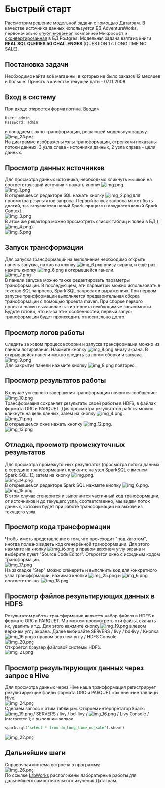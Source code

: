 
# Быстрый старт
Рассмотрим решение модельной задачи с помощью Датаграм. 
В качестве источника данных используется БД AdventureWorks, 
первоначально [опубликованная](https://github.com/microsoft/sql-server-samples/tree/master/samples/databases/adventure-works) 
компанией Микрософт и [сконвертированная](https://github.com/lorint/AdventureWorks-for-Postgres) 
в БД Postgres.
Модельная задача взята из книги **REAL SQL QUERIES 50 CHALLENGES** (QUESTION 17: LONG TIME NO SALE).

## Постановка задачи
Необходимо найти всё магазины, 
в которых не было заказов 12 месяцев и больше. 
Принять в качестве текущей даты - 07.11.2008.

## Вход в систему
При входе откроется форма логина. Вводим 
```properties
User: admin
Password: admin
```
и попадаем в окно трансформации, решающей модельную задачу.
![img_23.png](img_23.png)  
На диаграмме изображены узлы трансформации, стрелками показаны потоки данных.
3 узла слева - источники данных, 2 узла справа - цели данных.

## Просмотр данных источников
Для просмотра данных источника, необходимо кликнуть мышкой на соответствующий источник и нажать кнопку ![img.png](img.png).  
![img_1.png](img_1.png)  
В открывшемся редакторе SQL нажать кнопку ![img_2.png](img_2.png) для просмотра результатов запроса. 
Первый запуск запроса может быть долгий, т.к. запускается новый Spark-процесс и создается новый Spark Context.    
![img_3.png](img_3.png)    
В этом же редактора можно просмотреть список таблиц и полей в БД (![img_4.png](img_4.png)).    
![img_5.png](img_5.png)  

## Запуск трансформации
Для запуска трансформации на выполнение необходимо открыть панель запуска, нажав на кнопку ![img_6.png](img_6.png) внизу
экрана, и ещё раз нажеть кнопку ![img_6.png](img_6.png) в открывшейся панели.  
![img_7.png](img_7.png)  
В панели запуска можно также редактировать параметры трансформации. В последующем, эти параметры можно использовать
в текстах SQL запросов, Spark SQL запросах и выражениях.
При первом запуске трансформации выполняется предварительная сборка трансформации с помощью проекта maven. 
При сборке первого проекта maven выкачивает из интернета необходимые зависимости.
Будьте готовы, что из-за этих особенностей, первый запуск трансформации будет происходить относительно долго.

## Просмотр логов работы
Следить за ходом процесса сборки и запуска трансформации можно из панели логирования. Нажмите кнопку ![img_8.png](img_8.png)
внизу экрана. В открывшейся панели можно следить за логом сборки и запуска.  
![img_9.png](img_9.png)  
Для закрытия панели нажмите кнопку ![img_8.png](img_8.png) повторно.

## Просмотр результатов работы
В случае успешного завершения трансформации появится сообщение:  
![img_10.png](img_10.png)  
Трансформация сохраняет результаты своей работы в HDFS, в файлах формата ORC и PARQUET.
Для просмотра результатов работы можно кликнуть на цель данных, затем на кнопку ![img_4.png](img_4.png).  
![img_11.png](img_11.png)  
В открывшемся окне нажать кнопку ![img_12.png](img_12.png).  
![img_13.png](img_13.png)  

## Отладка, просмотр промежуточных результатов
Для просмотра промежуточных результатов (просмотра потока данных в середине трансформации),
кликните на узел SparkSQL с именем Spark_SQL_13, затем на кнопку ![img.png](img.png).  
![img_14.png](img_14.png)  
В открывшемся редакторе Spark SQL нажмите кнопку ![img_6.png](img_6.png).   
![img_15.png](img_15.png)  
В этом случае сгенерится и выполнится частичный код трансформации, 
от источников и до текущего узла,
соответственно, мы видим поток данных, который будет при работе трансформации на выходе из текущего узла. 

## Просмотр кода трансформации
Чтобы иметь представление о том, что происходит "под капотом", иногда
полезно видеть код сгенерённой трансформации. 
Для этого нажмите на кнопку ![img_16.png](img_16.png) в правом верхнем углу
экрана и выберите пункт "Source Code Editor".
Откроется окно с исходным кодом трансформации.  
![img_17.png](img_17.png)  
На закладке "Step" можно сгенерить и выполнить код для конкретного узла трансформации,
нажимая кнопки ![img_25.png](img_25.png) и ![img_6.png](img_6.png) соответственно.
![img_18.png](img_18.png)


## Просмотр файлов результирующих данных в HDFS
Результатом работы трансформации является набор файлов в HDFS в формате ORC и PARQUET.
Мы можем просмотреть эти файлы, скачать их, удалить и т.д.
Для этого нажмите кнопку ![img_19.png](img_19.png) в левом верхнем углу экрана.
Далее выбирайте SERVERS / livy / bd-livy / Кнопка ![img_16.png](img_16.png) в правом верхнем углу / HDFS Console.  
![img_20.png](img_20.png)    
Откроется браузер файловой системы HDFS.    
![img_21.png](img_21.png)  

## Просмотр результирующих данных через запрос в Hive
Для просмотра данных через Hive наша трансформация регистрирует результирующие
файлы формата ORC и PARQUET как внешние тавлицы Hive.  
![img_24.png](img_24.png)  
Сделаем запрос к этим таблицам. Откроем интерпретатор Spark:
![img_19.png](img_19.png) / SERVERS / livy / bd-livy / ![img_16.png](img_16.png) / Livy Console / Interpreter 1;
и выполним запрос 
```sql
spark.sql("select * from dm_long_time_no_sale").show()
```
![img_22.png](img_22.png)  

## Дальнейшие шаги
Справочная система встроена в программу:  
![img_26.png](img_26.png)  
По ссылке [LabWorks](https://github.com/neoflex-consulting/datagram/tree/master/MetaServer/DOC/Labs) 
расположены лабораторные работы для дальнейшего самостоятельного изучения Датаграм.
